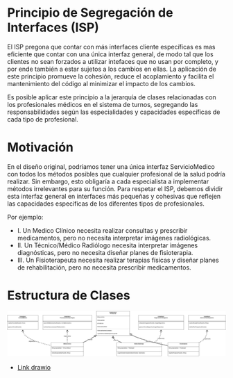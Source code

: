 # Principio de Segregación de Interfaces (ISP) 
El ISP pregona que contar con más interfaces cliente específicas es mas eficiente que contar con una única interfaz general, de modo tal que los clientes no sean forzados a utilizar intefaces que no usan por completo, y por ende también a estar sujetos a los cambios en ellas. La aplicación de este principio promueve la cohesión, reduce el acoplamiento y facilita el mantenimiento del código al minimizar el impacto de los cambios.

Es posible aplicar este principio a la jerarquía de clases relacionadas con los profesionales médicos en el sistema de turnos, segregando las responsabilidades según las especialidades y capacidades específicas de cada tipo de profesional.
 
# Motivación 

En el diseño original, podríamos tener una única interfaz ServicioMedico con todos los métodos posibles que cualquier profesional de la salud podría realizar. Sin embargo, esto obligaría a cada especialista a implementar métodos irrelevantes para su función. Para respetar el ISP, debemos dividir esta interfaz general en interfaces más pequeñas y cohesivas que reflejen las capacidades específicas de los diferentes tipos de profesionales.

Por ejemplo:
 + I. Un Medico Clínico necesita realizar consultas y prescribir medicamentos, pero no necesita interpretar imágenes radiológicas.
+ II. Un Técnico/Médico Radiólogo necesita interpretar imágenes diagnósticas, pero no necesita diseñar planes de fisioterapia.
+ III. Un Fisioterapeuta necesita realizar terapias físicas y diseñar planes de rehabilitación, pero no necesita prescribir medicamentos.
  
# Estructura de Clases 

 ![Ejemplo ISP](imagenes/021_Parcial_1_SOLID_ISP.jpg)
 * [Link drawio](https://drive.google.com/file/d/1bpLAHIN75-rAq2f_ZS1Fsg5ckWt631E_/view?usp=sharing)
